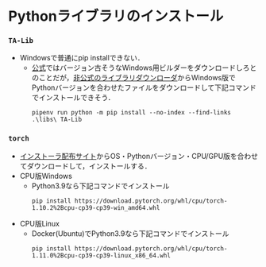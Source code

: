 # Pythonライブラリのインストール
### `TA-Lib`
- Windowsで普通にpip installできない．
    - [公式](https://github.com/mrjbq7/ta-lib)ではバージョン古そうなWindows用ビルダーをダウンロードしろとのことだが，[非公式のライブラリダウンローダ](https://www.lfd.uci.edu/~gohlke/pythonlibs/#ta-lib)からWindows版でPythonバージョンを合わせたファイルをダウンロードして下記コマンドでインストールできそう．
        ```
        pipenv run python -m pip install --no-index --find-links .\libs\ TA-Lib
        ```


### `torch`
- [インストーラ配布サイト](https://download.pytorch.org/whl/cpu/torch_stable.html)からOS・Pythonバージョン・CPU/GPU版を合わせてダウンロードして，インストールする．
- CPU版Windows
    - Python3.9なら下記コマンドでインストール
        ```
        pip install https://download.pytorch.org/whl/cpu/torch-1.10.2%2Bcpu-cp39-cp39-win_amd64.whl
        ```
- CPU版Linux
    - Docker(Ubuntu)でPython3.9なら下記コマンドでインストール
        ```
        pip install https://download.pytorch.org/whl/cpu/torch-1.11.0%2Bcpu-cp39-cp39-linux_x86_64.whl
        ```
